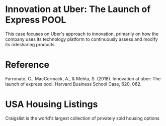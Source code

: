 # Innovation at Uber: The Launch of Express POOL

This case focuses on Uber's approach to innovation, primarily on how the company uses its technology platform to continuously assess and modify its ridesharing products.

# Reference
Farronato, C., MacCormack, A., & Mehta, S. (2018). Innovation at uber: The launch of express pool. Harvard Business School Case, 620, 062.


# USA Housing Listings

Craigslist is the world's largest collection of privately sold housing options
